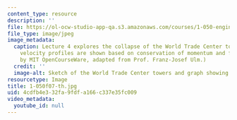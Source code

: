 ```yaml
---
content_type: resource
description: ''
file: https://ol-ocw-studio-app-qa.s3.amazonaws.com/courses/1-050-engineering-mechanics-i-fall-2007/4cdfb4e332fa9fdfa166c337e35fc009_1-050f07-th.jpg
file_type: image/jpeg
image_metadata:
  caption: Lecture 4 explores the collapse of the World Trade Center towers. Here,
    velocity profiles are shown based on conservation of momentum and free fall. (Figure
    by MIT OpenCourseWare, adapted from Prof. Franz-Josef Ulm.)
  credit: ''
  image-alt: Sketch of the World Trade Center towers and graph showing velocity profiles.
resourcetype: Image
title: 1-050f07-th.jpg
uid: 4cdfb4e3-32fa-9fdf-a166-c337e35fc009
video_metadata:
  youtube_id: null
---
```

